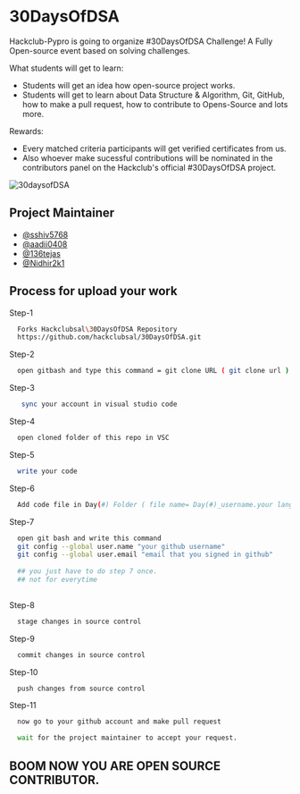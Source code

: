 # 30DaysOfDSA

Hackclub-Pypro is going to organize #30DaysOfDSA Challenge! A Fully Open-source event based on solving challenges.

What students will get to learn:
- Students will get an idea how open-source project works.
- Students will get to learn about Data Structure & Algorithm, Git, GitHub, how to make a pull request, how to contribute to Opens-Source and lots more.

Rewards:
- Every  matched criteria participants will get verified certificates from us.
- Also whoever make sucessful contributions will be nominated in the contributors panel on the Hackclub's official #30DaysOfDSA project.

![30daysofDSA](https://user-images.githubusercontent.com/83156459/187750241-393178e9-1761-41fc-960e-6f704c71fff7.png)



## Project Maintainer

- [@sshiv5768](https://github.com/sshiv5768)
- [@aadii0408](https://github.com/aadii0408)
- [@136tejas](https://github.com/136tejas)
- [@Nidhir2k1](https://github.com/Nidhir2k1)

## Process for upload your work

Step-1

```bash
  Forks Hackclubsal\30DaysOfDSA Repository 
  https://github.com/hackclubsal/30DaysOfDSA.git
```
Step-2

```bash
  open gitbash and type this command = git clone URL ( git clone url )
```
 Step-3

```bash
   sync your account in visual studio code
``` 
Step-4

```bash
  open cloned folder of this repo in VSC
```
Step-5

```bash
  write your code
```
Step-6

```bash
  Add code file in Day(#) Folder ( file name= Day(#)_username.your language's extension) ( username = Your Name )
```
Step-7

```bash
  open git bash and write this command
  git config --global user.name "your github username"
  git config --global user.email "email that you signed in github"
   
  ## you just have to do step 7 once.
  ## not for everytime
 
```

Step-8

```bash
  stage changes in source control
```
Step-9

```bash
  commit changes in source control
```
Step-10

```bash
  push changes from source control
```
Step-11

```bash
  now go to your github account and make pull request

  wait for the project maintainer to accept your request.

```
## BOOM NOW YOU ARE OPEN SOURCE CONTRIBUTOR.
